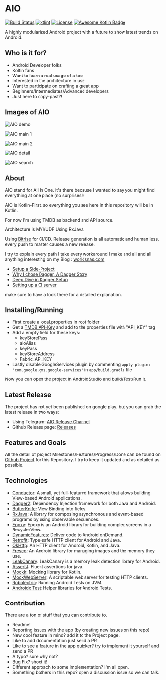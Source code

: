 # AIO
[![Build Status](https://app.bitrise.io/app/b605234f1ad1aac4/status.svg?token=rGpbc9Nzrqanan694ACYBg&branch=dev)](https://app.bitrise.io/app/b605234f1ad1aac4)
[![ktlint](https://img.shields.io/badge/code%20style-%E2%9D%A4-FF4081.svg)](https://ktlint.github.io/) 
[![License](https://img.shields.io/badge/License-Apache%202.0-blue.svg)](https://opensource.org/licenses/Apache-2.0)
[![Awesome Kotlin Badge](https://kotlin.link/awesome-kotlin.svg)](https://github.com/KotlinBy/awesome-kotlin)

 
A highly modularized Android project with a future to show latest trends on Android.

## Who is it for?

- Android Developer folks
- Koltin fans
- Want to learn a real usage of a tool
- Interested in the architecture in use
- Want to participate on crafting a great app
- Beginners/Intermediates/Advanced developers
- Just here to copy-past?! 

## Images of AIO

![AIO demo](assets/AIO-demo.gif)

![AIO main 1](assets/AIO-main-1.png)

![AIO main 2](assets/AIO-main-2.png)

![AIO detail](assets/AIO-detail-1.png)

![AIO search](assets/AIO-search-1.png)


## About

AIO stand for All In One. it's there because I wanted to say 
you might find everything at one place (no surprises!)

AIO is Kotlin-First. so everything you see here in this repository will be in Kotlin.

For now I'm using TMDB as backend and API source.

Architecture is MVI/UDF Using RxJava.

Using [Bitrise](https://www.bitrise.io/) for CI/CD. Release generation is all automatic and human less. every push to master causes a new release.

I try to explain every path I take every workaround I make and all and all anything interesting on my Blog : [worldsnas.com](https://worldsnas.com)
- [Setup a Side-Project](http://bit.ly/326Rm8a)
- [Why I chose Dagger, A Dagger Story](http://bit.ly/2Si0mD2)
- [Deep Dive in Dagger Setup](http://bit.ly/2JOGQu3)
- [Setting up a CI server](http://bit.ly/335AYFx)

make sure to have a look there for a detailed explanation.

## Installing/Running

- First create a local.properties in root folder
- Get a [TMDB API-Key](https://developers.themoviedb.org/3/getting-started/introduction) and add to the properties file with "API_KEY" tag
- Add a empty field for these keys: 
  - keyStorePass
  - aioAlias
  - keyPass
  - keyStoreAddress
  - Fabric_API_KEY
- Lastly disable GoogleServices plugin by commenting ```apply plugin: 'com.google.gms.google-services'``` in ```app/build.gradle``` file


Now you can open the project in AndroidStudio and build/Test/Run it.


## Latest Release

The project has not yet been published on google play. but you can grab the latest release in two ways:

- Using Telegram: [AIO Release Channel](https://t.me/AIO_release)
- Github Release page: [Releases](https://github.com/worldsnas/AIO/releases)


## Features and Goals

All the detail of project Milestones/Features/Progress/Done can be found on [Github Project](https://github.com/worldsnas/AIO/projects/1) for this Repository.
I try to keep it updated and as detailed as possible.


## Technologies

- [Conductor](https://www.bitrise.io/): A small, yet full-featured framework that allows building View-based Android applications. 
- [Dagger2](https://dagger.dev/users-guide): Dependency Injection framework for both Java and Android.
- [ButterKnife](https://github.com/JakeWharton/butterknife): View Binding into fields.
- [RxJava](https://github.com/ReactiveX/RxJava): A library for composing asynchronous and event-based programs by using observable sequences.
- [Epoxy](https://github.com/airbnb/epoxy): Epoxy is an Android library for building complex screens in a RecyclerView.
- [DynamicFeatures](https://developer.android.com/studio/projects/dynamic-delivery): Deliver code to Android onDemand.
- [Retrofit](https://github.com/square/retrofit): Type-safe HTTP client for Android and Java.
- [OkHttp](https://github.com/square/okhttp): An HTTP client for Android, Kotlin, and Java.
- [Fresco](https://github.com/facebook/fresco): An Android library for managing images and the memory they use.
- [LeakCanary](https://github.com/square/leakcanary): LeakCanary is a memory leak detection library for Android.
- [AssertJ](https://joel-costigliola.github.io/assertj/): Fluent assertions for java. 
- [Mockk](https://github.com/mockk/mockk): Mocking library for Kotlin.
- [MockWebServer](https://github.com/square/okhttp/tree/master/mockwebserver): A scriptable web server for testing HTTP clients.
- [Robolectric](http://robolectric.org/): Running Android Tests on JVM.
- [Androidx Test](https://developer.android.com/training/testing/): Helper libraries for Android Tests.

## Contribution

There are a ton of stuff that you can contribute to.

- Readme!
- Reporting issues with the app (by creating new issues on this repo)
- New cool feature in mind? add it to the Project page.
- Like to add documentation just send a PR
- Like to see a feature in the app quicker? try to implement it yourself and send a PR
- A typo? sure why not?
- Bug Fix? shoot it!
- Different approach to some implementation? I'm all open.
- Something bothers in this repo? open a discussion issue so we can talk.


